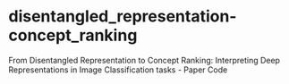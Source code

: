 # disentangled_representation-concept_ranking
From Disentangled Representation to Concept Ranking: Interpreting Deep Representations in Image Classification tasks - Paper Code
